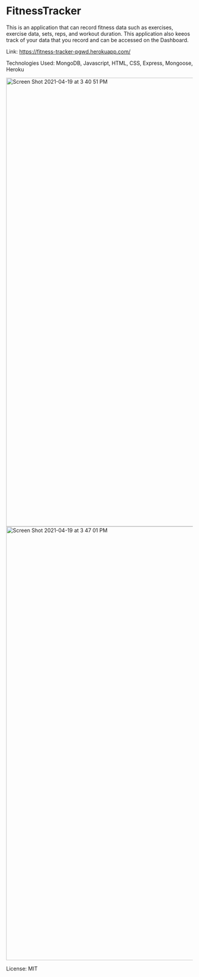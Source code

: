 # FitnessTracker

This is an application that can record fitness data such as exercises, exercise data, sets, reps, and workout duration. This application also keeos track of your data that you record and can be accessed on the Dashboard. 

Link: https://fitness-tracker-pgwd.herokuapp.com/

Technologies Used: MongoDB, Javascript, HTML, CSS, Express, Mongoose, Heroku

<img width="1208" alt="Screen Shot 2021-04-19 at 3 40 51 PM" src="https://user-images.githubusercontent.com/77507157/115294040-13537d80-a126-11eb-8465-ecd8de0a80fd.png">

<img width="1168" alt="Screen Shot 2021-04-19 at 3 47 01 PM" src="https://user-images.githubusercontent.com/77507157/115294961-3c284280-a127-11eb-8980-4f102f10a04d.png">

License: MIT

